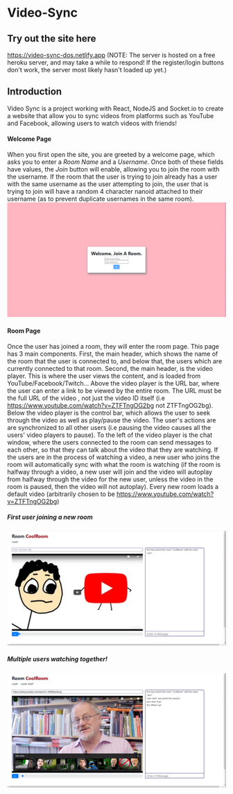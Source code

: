 # Video-Sync
## Try out the site here
https://video-sync-dos.netlify.app
(NOTE: The server is hosted on a free heroku server, and may take a while to respond! If the register/login buttons don't work, the server most likely hasn't loaded up yet.)
## Introduction
Video Sync is a project working with React, NodeJS and Socket.io to create a website that allow you to sync videos from platforms such as YouTube and Facebook, allowing
users to watch videos with friends!
#### Welcome Page
When you first open the site, you are greeted by a welcome page, which asks you to enter a *Room Name* and a *Username*. Once both of these fields have values,
the *Join* button will enable, allowing you to join the room with the username. If the room that the user is trying to join already has a user with the same username as 
the user attempting to join, the user that is trying to join will have a random 4 character nanoid attached to their username (as to prevent duplicate usernames in the same room).
![Welcome Page](https://github.com/doleksiyenko/Video-Sync/blob/master/sample-images/welcome-page.PNG)
#### Room Page
Once the user has joined a room, they will enter the room page. This page has 3 main components. First, the main header, which shows the name of the room that the user is connected to,
and below that, the users which are currently connected to that room. Second, the main header, is the video player. This is where the user views the content, and is loaded from
YouTube/Facebook/Twitch... Above the video player is the URL bar, where the user can enter a link to be viewed by the entire room. The URL must be the full URL of the video
, not just the video ID itself (i.e https://www.youtube.com/watch?v=ZTFTngOG2bg not ZTFTngOG2bg). Below the video player is the control bar, which allows the user to seek through the video as well as play/pause the video. 
The user's actions are are synchronized to all other users (i.e pausing the video causes all the users' video players to pause). To the left of the video player is the 
chat window, where the users connected to the room can send messages to each other, so that they can talk about the video that they are watching. If the users are in the process of watching a video,
a new user who joins the room will automatically sync with what the room is watching (if the room is halfway through a video, a new user will join and the video will autoplay from
halfway through the video for the new user, unless the video in the room is paused, then the video will not autoplay). Every new room loads a default video (arbitrarily chosen to be https://www.youtube.com/watch?v=ZTFTngOG2bg)
##### First user joining a new room
![Default join room](https://github.com/doleksiyenko/Video-Sync/blob/master/sample-images/room.png)
##### Multiple users watching together!
![Multiple users watching video](https://github.com/doleksiyenko/Video-Sync/blob/master/sample-images/multiple-users-room.png)
